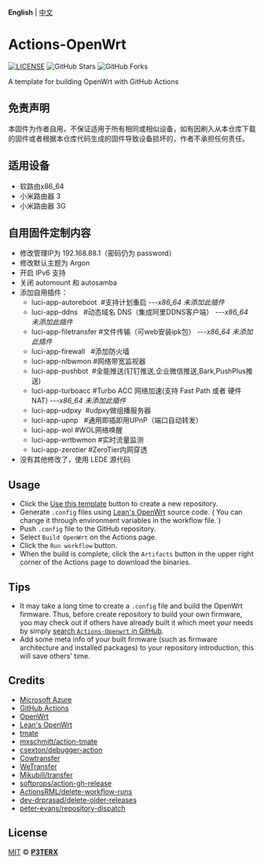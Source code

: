 **English** | [中文](https://p3terx.com/archives/build-openwrt-with-github-actions.html)

# Actions-OpenWrt

[![LICENSE](https://img.shields.io/github/license/mashape/apistatus.svg?style=flat-square&label=LICENSE)](https://github.com/P3TERX/Actions-OpenWrt/blob/master/LICENSE)
![GitHub Stars](https://img.shields.io/github/stars/P3TERX/Actions-OpenWrt.svg?style=flat-square&label=Stars&logo=github)
![GitHub Forks](https://img.shields.io/github/forks/P3TERX/Actions-OpenWrt.svg?style=flat-square&label=Forks&logo=github)

A template for building OpenWrt with GitHub Actions

## 免责声明
本固件为作者自用，不保证适用于所有相同或相似设备，如有因刷入从本仓库下载的固件或者根据本仓库代码生成的固件导致设备损坏的，作者不承担任何责任。

## 适用设备
- 软路由x86_64
- 小米路由器 3
- 小米路由器 3G

## 自用固件定制内容
- 修改管理IP为 192.168.88.1（密码仍为 password）
- 修改默认主题为 Argon
- 开启 IPv6 支持
- 关闭 automount 和 autosamba
- 添加自用插件：
   - luci-app-autoreboot  #支持计划重启 *---x86_64 未添加此插件*
   - luci-app-ddns   #动态域名 DNS（集成阿里DDNS客户端） *---x86_64 未添加此插件*
   - luci-app-filetransfer  #文件传输（可web安装ipk包） *---x86_64 未添加此插件*
   - luci-app-firewall   #添加防火墙
   - luci-app-nlbwmon   #网络带宽监视器
   - luci-app-pushbot  #全能推送(钉钉推送,企业微信推送,Bark,PushPlus推送)
   - luci-app-turboacc   #Turbo ACC 网络加速(支持 Fast Path 或者 硬件 NAT)  *---x86_64 未添加此插件*
   - luci-app-udpxy  #udpxy做组播服务器
   - luci-app-upnp   #通用即插即用UPnP（端口自动转发）
   - luci-app-wol   #WOL网络唤醒
   - luci-app-wrtbwmon  #实时流量监测
   - luci-app-zerotier  #ZeroTier内网穿透
- 没有其他修改了，使用 LEDE 源代码

## Usage

- Click the [Use this template](https://github.com/P3TERX/Actions-OpenWrt/generate) button to create a new repository.
- Generate `.config` files using [Lean's OpenWrt](https://github.com/coolsnowwolf/lede) source code. ( You can change it through environment variables in the workflow file. )
- Push `.config` file to the GitHub repository.
- Select `Build OpenWrt` on the Actions page.
- Click the `Run workflow` button.
- When the build is complete, click the `Artifacts` button in the upper right corner of the Actions page to download the binaries.

## Tips

- It may take a long time to create a `.config` file and build the OpenWrt firmware. Thus, before create repository to build your own firmware, you may check out if others have already built it which meet your needs by simply [search `Actions-Openwrt` in GitHub](https://github.com/search?q=Actions-openwrt).
- Add some meta info of your built firmware (such as firmware architecture and installed packages) to your repository introduction, this will save others' time.

## Credits

- [Microsoft Azure](https://azure.microsoft.com)
- [GitHub Actions](https://github.com/features/actions)
- [OpenWrt](https://github.com/openwrt/openwrt)
- [Lean's OpenWrt](https://github.com/coolsnowwolf/lede)
- [tmate](https://github.com/tmate-io/tmate)
- [mxschmitt/action-tmate](https://github.com/mxschmitt/action-tmate)
- [csexton/debugger-action](https://github.com/csexton/debugger-action)
- [Cowtransfer](https://cowtransfer.com)
- [WeTransfer](https://wetransfer.com/)
- [Mikubill/transfer](https://github.com/Mikubill/transfer)
- [softprops/action-gh-release](https://github.com/softprops/action-gh-release)
- [ActionsRML/delete-workflow-runs](https://github.com/ActionsRML/delete-workflow-runs)
- [dev-drprasad/delete-older-releases](https://github.com/dev-drprasad/delete-older-releases)
- [peter-evans/repository-dispatch](https://github.com/peter-evans/repository-dispatch)

## License

[MIT](https://github.com/P3TERX/Actions-OpenWrt/blob/main/LICENSE) © [**P3TERX**](https://p3terx.com)
